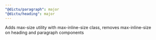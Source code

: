 ```yaml
---
"@dictu/paragraph": major
"@dictu/heading": major
---
```


Adds max-size utility with max-inline-size class, removes max-inline-size on
heading and paragraph components
